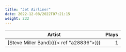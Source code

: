 ```yaml
---
title: "Jet Airliner"
date: 2022-12-08/2022T07:21:15
weight: 233
---
```




 Artist | Plays 
----- | -----:
[Steve Miller Band]({{< ref "a28836">}}) | 1
